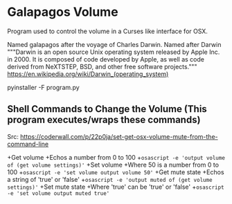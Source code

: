 # Galapagos Volume
Program used to control the volume in a Curses like interface for OSX.

Named galapagos after the voyage of Charles Darwin. Named after Darwin """Darwin is an open source Unix operating system released by Apple Inc. in 2000. It is composed of code developed by Apple, as well as code derived from NeXTSTEP, BSD, and other free software projects."""
https://en.wikipedia.org/wiki/Darwin_(operating_system)

pyinstaller -F program.py



## Shell Commands to Change the Volume (This program executes/wraps these commands)

Src: https://coderwall.com/p/22p0ja/set-get-osx-volume-mute-from-the-command-line

+Get volume
+Echos a number from 0 to 100
+`osascript -e 'output volume of (get volume settings)'`
+Set volume
+Where 50 is a number from 0 to 100
+`osascript -e 'set volume output volume 50'`
+Get mute state
+Echos a string of 'true' or 'false'
+`osascript -e 'output muted of (get volume settings)'`
+Set mute state
+Where 'true' can be 'true' or 'false'
+`osascript -e 'set volume output muted true'`
